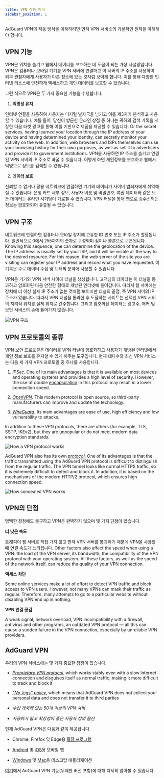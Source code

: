 ```yaml
---
title: VPN 작동 방식
sidebar_position: 1
---
```


AdGuard VPN의 작동 방식을 이해하려면 먼저 VPN 서비스의 기본적인 원칙을 이해해야 합니다.

## VPN 기능

VPN은 위치를 숨기고 웹에서 데이터를 보호하는 데 도움이 되는 가상 사설망입니다. VPN은 컴퓨터나 모바일 기기를 VPN 서버에 연결하고 이 서버의 IP 주소를 사용하여 외부 관찰자에게 사용자가 다른 장소에 있는 것처럼 보이게 합니다. 이를 통해 다양한 인터넷 리소스에 안전하게 액세스하고 개인 데이터를 보호할 수 있습니다.

그런 식으로 VPN은 두 가지 중요한 기능을 수행합니다.

1. **익명성 유지**

인터넷 연결을 사용하여 사용자는 디지털 발자국을 남기고 이를 제3자가 분석하고 사용할 수 있습니다. 예를 들어, 당신이 방문한 온라인 상점 중 하나는 귀하의 검색 기록을 저장한 다음 타겟 광고를 통해 이를 기반으로 제품을 제공할 수 있습니다. Or the secret services, having learned your location through the IP address of your device and having determined your identity, can secretly monitor your activity on the web. In addition, web browsers and ISPs themselves can use your browsing history for their own purposes, as well as sell it to advertisers and provide it to government institutions. VPN을 사용하면 IP 주소를 숨기고 연결된 VPN 서버의 IP 주소로 바꿀 수 있습니다. 이렇게 하면 개인정보를 보호하고 웹에서 익명으로 정보를 검색할 수 있습니다.

2. **데이터 보호**

신뢰할 수 없거나 공용 네트워크에 연결하면 기기의 데이터가 사이버 범죄자에게 취약해질 수 있습니다. 은행 카드 세부 정보, 사용자 이름 및 비밀번호, 여권 데이터와 같은 모든 데이터는 온라인 사기범이 가로챌 수 있습니다. VPN 터널을 통해 웹으로 송수신되는 정보는 암호화되어 유출될 수 없습니다.

## VPN 구조

네트워크에 연결하면 컴퓨터나 모바일 장치에 고유한 ID 번호 또는 IP 주소가 할당됩니다. 일반적으로 0에서 255까지의 숫자로 구성되며 점이나 콜론으로 구분됩니다. Knowing this sequence, one can determine the geolocation of the device. The IP address is usually set by your ISP, and it will be visible all the way to the desired resource. For this reason, the web server of the site you are visiting can register your IP address and record what you have requested. 이 기록은 주로 데이터 수집 및 트래픽 분석에 사용할 수 있습니다.

VPN은 기기와 VPN 서버 사이에 터널을 생성합니다. 고객님의 데이터는 이 터널을 통과하고 암호화된 다음 안전한 형태로 개방된 인터넷에 들어갑니다. 따라서 웹 서버에는 장치에 더 이상 실제 IP 주소가 없는 것처럼 보이지만 터널의 끝점, 즉 VPN 서버의 IP 주소가 있습니다. 따라서 VPN 터널을 통과한 후 도달하는 사이트는 선택한 VPN 서버의 지리적 위치를 실제 위치로 간주합니다. 그리고 암호화된 데이터는 광고주, 해커 및 보안 서비스의 손에 들어가지 않습니다.

![VPN 구조](https://cdn.adguard.com/public/Adguard/Website/Images/seo/en/how_vpn_3.jpg)

## VPN 프로토콜의 종류

VPN 보안 프로토콜은 데이터를 VPN 터널에 암호화하고 사용자가 개방된 인터넷에서 개인 정보 보호를 유지할 수 있게 해주는 도구입니다. 현재 대다수의 최신 VPN 서비스는 다음 세 가지 VPN 프로토콜 중 하나를 사용합니다.

1. [*IPSec*](https://en.wikipedia.org/wiki/IPsec). One of its main advantages is that it is available on most devices and operating systems and provides a high level of security. However, the use of double [encapsulation](https://en.wikipedia.org/wiki/Encapsulation_(networking)) in this protocol may result in a lower connection speed.

2. [*OpenVPN*](https://en.wikipedia.org/wiki/OpenVPN). This modern protocol is open source, so third-party manufacturers can improve and update the technology.

3. [*WireGuard*](https://en.wikipedia.org/wiki/WireGuard). Its main advantages are ease of use, high efficiency and low vulnerability to attacks.

In addition to these VPN protocols, there are others (for example, TLS, SSTP, IKEv2), but they are unpopular or do not meet modern data encryption standards.

![How a VPN protocol works](https://cdn.adguard.com/public/Adguard/Blog/vpn/protocol/4.svg)

AdGuard VPN also has its own [*protocol*](adguard-vpn-protocol.mdx). One of its advantages is that the traffic transmitted using the AdGuard VPN protocol is difficult to distinguish from the regular traffic. The VPN tunnel looks like normal HTTPS traffic, so it is extremely difficult to detect and block it. In addition, it is based on the mechanisms of the modern HTTP/2 protocol, which ensures high connection speed.

![How concealed VPN works](https://cdn.adguard.com/public/Adguard/Blog/vpn/protocol/5.svg)

## VPN의 단점

명백한 장점에도 불구하고 VPN은 완벽하지 않으며 몇 가지 단점이 있습니다.

**더 낮은 속도**

트래픽이 웹 서버로 직접 가지 않고 먼저 VPN 서버를 통과하기 때문에 VPN을 사용할 때 연결 속도가 느려집니다. Other factors also affect the speed when using a VPN: the load of the VPN server, its bandwidth, the compatibility of the VPN protocol with your operating system. All these factors, as well as the speed of the network itself, can reduce the quality of your VPN connection.

**액세스 차단**

Some online services make a lot of effort to detect VPN traffic and block access to VPN users. However, not many VPNs can mask their traffic as regular. Therefore, many attempts to go to a particular website without disabling VPN end up in nothing.

**VPN 연결 끊김**

A weak signal, network overload, VPN incompatibility with a firewall, antivirus and other programs, an outdated VPN protocol — all this can cause a sudden failure in the VPN connection, especially by unreliable VPN providers.

## AdGuard VPN

우리의 VPN 서비스에는 몇 가지 중요한 [장점](why-adguard-vpn.md)이 있습니다.

* [*Proprietary VPN protocol*](adguard-vpn-protocol.mdx), which works stably even with a slow Internet connection and disguises itself as normal traffic, making it more difficult to track and block it

* [*"No-logs" policy*](https://adguard-vpn.com/en/privacy.html), which means that AdGuard VPN does not collect your personal data and does not transfer it to third parties

* *수십 개국에 있는 50개 이상의 VPN 서버*

* *사용하기 쉽고 확장성이 좋은 사용자 정의 옵션*

현재 AdGuard VPN은 다음과 같이 제공됩니다.

* Chrome, Firefox 및 Edge용 [확장 프로그램](../adguard-vpn-browser-extension/overview.md)

* [Android](../adguard-vpn-for-android/overview.md) 및 [iOS](../adguard-vpn-for-ios/overview.md)용 모바일 앱

* [Windows](../adguard-vpn-for-windows/overview.md) 및 [Mac](../adguard-vpn-for-mac/overview.md)용 데스크탑 애플리케이션

[여기](https://adguard-vpn.com/en/welcome.html)에서 AdGuard VPN 기능(무제한 버전 포함)에 대해 자세히 알아볼 수 있습니다.
